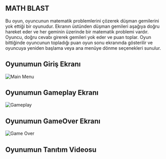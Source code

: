 ## MATH BLAST
Bu oyun, oyuncunun matematik problemlerini çözerek düşman gemilerini yok ettiği bir oyunudur. Ekranın üstünden düşman gemileri aşağıya doğru hareket eder ve her geminin üzerinde bir matematik problemi vardır. Oyuncu, doğru cevabı girerek gemileri yok eder ve puan toplar. 
Oyun bittiğinde oyuncunun topladığı puan oyun sonu ekranında gösterilir ve oyuncuya yeniden başlama veya ana menüye dönme seçenekleri sunulur.



## Oyunumun Giriş Ekranı 
![Main Menu](https://github.com/emirdmrrc/math-blast/assets/115268335/ecc7e046-ecd6-4ce6-af3b-014f2e04dabd)

## Oyunumun Gameplay Ekranı
![Gameplay](https://github.com/emirdmrrc/math-blast/assets/115268335/0c9f1bbd-f1aa-46e4-b454-17d05558847d)

## Oyunumun GameOver Ekranı
![Game Over](https://github.com/emirdmrrc/math-blast/assets/115268335/a543a38e-4f85-40e2-857f-c31da79e41bf)

## Oyunumun Tanıtım Videosu
